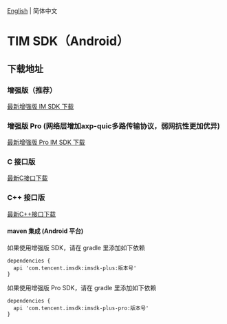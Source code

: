 [English](./README.md) | 简体中文

# TIM SDK（Android）

## 下载地址

### 增强版（推荐）
[最新增强版 IM SDK 下载](https://im.sdk.qcloud.com/download/plus/7.7.5282/imsdk-plus-7.7.5282.aar) 

### 增强版 Pro (网络层增加axp-quic多路传输协议，弱网抗性更加优异)
[最新增强版 Pro IM SDK 下载](https://im.sdk.qcloud.com/download/plus/7.6.5011/imsdk-plus-pro-7.6.5011.aar) 

### C 接口版
[最新C接口下载](https://im.sdk.qcloud.com/download/plus/7.7.5282/cross_platform/ImSDK_Android_C_7.7.5282.zip)

### C++ 接口版
[最新C++接口下载](https://im.sdk.qcloud.com/download/plus/7.7.5282/cross_platform/ImSDK_Android_CPP_7.7.5282.zip)

#### maven 集成 (Android 平台)
 如果使用增强版 SDK，请在 gradle 里添加如下依赖
 ```
 dependencies {
   api 'com.tencent.imsdk:imsdk-plus:版本号'
 }
 ```
 
 如果使用增强版 Pro SDK，请在 gradle 里添加如下依赖
 ```
 dependencies {
   api 'com.tencent.imsdk:imsdk-plus-pro:版本号'
 }
 ```
